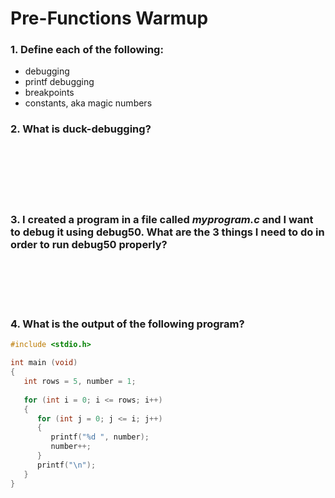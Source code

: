 # Pre-Functions Warmup

### 1. Define each of the following:
  * debugging
  * printf debugging
  * breakpoints
  * constants, aka magic numbers
&nbsp;  

### 2. What is duck-debugging?

&nbsp;  
&nbsp;  
&nbsp;  
&nbsp;  
&nbsp;  

### 3. I created a program in a file called ***myprogram.c*** and I want to debug it using debug50. What are the 3 things I need to do in order to run debug50 properly?

&nbsp;  
&nbsp;  
&nbsp;  
&nbsp;  

### 4. What is the output of the following program?

```c
#include <stdio.h>

int main (void) 
{
   int rows = 5, number = 1;
   
   for (int i = 0; i <= rows; i++) 
   {
      for (int j = 0; j <= i; j++) 
      {
         printf("%d ", number);
         number++;
      }
      printf("\n");
   }
}

 ```
